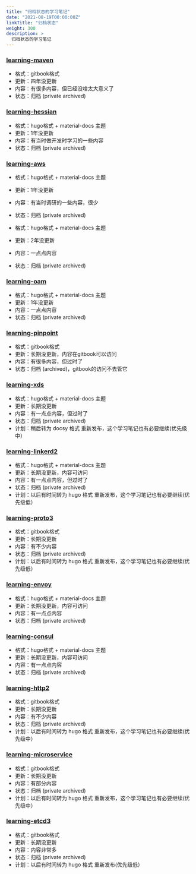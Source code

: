 ```yaml
---
title: "归档状态的学习笔记"
date: "2021-08-19T00:00:00Z"
linkTitle: "归档状态"
weight: 300
description: >
  归档状态的学习笔记
---
```


### [learning-maven](https://github.com/skyao/learning-maven)

- 格式：gitbook格式
- 更新：四年没更新
- 内容：有很多内容，但已经没啥太大意义了
- 状态：归档 (private archived)

### [learning-hessian](https://github.com/skyao/learning-hessian) 

- 格式：hugo格式 + material-docs 主题
- 更新：1年没更新
- 内容：有当时做开发时学习的一些内容
- 状态：归档 (private archived)

### [learning-aws](https://github.com/skyao/learning-aws)

- 格式：hugo格式 + material-docs 主题
- 更新：1年没更新
- 内容：有当时调研的一些内容，很少
- 状态：归档 (private archived)

- 格式：hugo格式 + material-docs 主题
- 更新：2年没更新
- 内容：一点点内容
- 状态：归档 (private archived)

### [learning-oam](https://github.com/skyao/learning-oam)

- 格式：hugo格式 + material-docs 主题
- 更新：1年没更新
- 内容：一点点内容
- 状态：归档 (private archived)

### [learning-pinpoint](https://github.com/skyao/learning-pinpoint)

- 格式：gitbook格式
- 更新：长期没更新，内容在gitbook可以访问
- 内容：有很多内容，但过时了
- 状态：归档 (archived)，gitbook的访问不去管它

### [learning-xds](https://github.com/skyao/learning-xds)

- 格式：hugo格式 + material-docs 主题
- 更新：长期没更新
- 内容：有一点点内容，但过时了
- 状态：归档 (private archived)
- 计划：稍后转为 docsy 格式 重新发布，这个学习笔记也有必要继续(优先级中）

### [learning-linkerd2](https://github.com/skyao/learning-linkerd2)

- 格式：hugo格式 + material-docs 主题
- 更新：长期没更新，内容可访问
- 内容：有一点点内容，但过时了
- 状态：归档 (private archived)
- 计划：以后有时间转为 hugo 格式 重新发布，这个学习笔记也有必要继续(优先级低）

### [learning-proto3](https://github.com/skyao/learning-proto3)

- 格式：gitbook格式
- 更新：长期没更新
- 内容：有不少内容
- 状态：归档 (private archived)
- 计划：以后有时间转为 hugo 格式 重新发布，这个学习笔记也有必要继续(优先级低）

### [learning-envoy](https://github.com/skyao/learning-envoy)

- 格式：hugo格式 + material-docs 主题
- 更新：长期没更新，内容可访问
- 内容：有一点点内容
- 状态：归档 (private archived)

### [learning-consul](https://github.com/skyao/learning-consul)

- 格式：hugo格式 + material-docs 主题
- 更新：长期没更新，内容可访问
- 内容：有一点点内容
- 状态：归档 (private archived)

### [learning-http2](https://github.com/skyao/learning-http2)

- 格式：gitbook格式
- 更新：长期没更新
- 内容：有不少内容
- 状态：归档 (private archived)
- 计划：以后有时间转为 hugo 格式 重新发布，这个学习笔记也有必要继续(优先级中）

### [learning-microservice](https://github.com/skyao/learning-microservice)

- 格式：gitbook格式
- 更新：长期没更新
- 内容：有部分内容
- 状态：归档 (private archived)
- 计划：以后有时间转为 hugo 格式 重新发布，这个学习笔记也有必要继续(优先级中）

### [learning-etcd3](https://github.com/skyao/learning-etcd3)

- 格式：gitbook格式
- 更新：长期没更新
- 内容：内容非常多
- 状态：归档 (private archived)
- 计划：以后有时间转为 hugo 格式 重新发布(优先级低）

